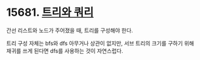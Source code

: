 # 15681. [트리와 쿼리](./15681.cpp)

간선 리스트와 노드가 주어졌을 때, 트리를 구성해야 한다.

트리 구성 자체는 bfs와 dfs 아무거나 상관이 없지만, 서브 트리의 크기를 구하기 위해 재귀를 쓰게 된다면 dfs를 사용하는 것이 자연스럽다.
